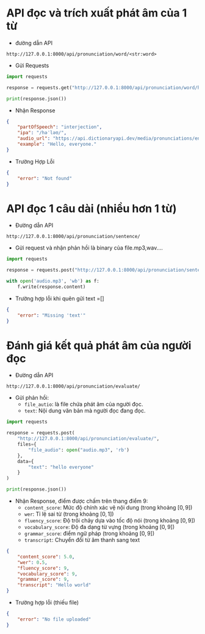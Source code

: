 
# API đọc và trích xuất phát âm của 1 từ 

- đường dẫn API
```
http://127.0.0.1:8000/api/pronunciation/word/<str:word>
```

- Gửi Requests
```python
import requests

response = requests.get("http://127.0.0.1:8000/api/pronunciation/word/hello")

print(response.json())
```

- Nhận Response
```json
{
    "partOfSpeech": "interjection",
    "ipa": "/həˈləʊ/",
    "audio_url": "https://api.dictionaryapi.dev/media/pronunciations/en/hello-uk.mp3",
    "example": "Hello, everyone."
}
```

- Trường Hợp Lỗi
```json
{
    "error": "Not found"
}
```

# API đọc 1 câu dài (nhiều hơn 1 từ)

- Đường dẫn API
```
http://127.0.0.1:8000/api/pronunciation/sentence/
```

- Gửi request và nhận phản hồi là binary của file.mp3,wav....
```python
import requests

response = requests.post("http://127.0.0.1:8000/api/pronunciation/sentence/", json={'text': 'hello world'})

with open('audio.mp3', 'wb') as f:
    f.write(response.content)
```

- Trường hợp lỗi khi quên gửi text =[]
```json
{
    "error": "Missing 'text'"
}
```

# Đánh giá kết quả phát âm của người đọc 

- Đường dẫn API
```
http://127.0.0.1:8000/api/pronunciation/evaluate/
```

- Gửi phản hồi:
    - `file_autio`: là file chứa phát âm của người đọc.
    - `text`: Nội dung văn bản mà người đọc đang đọc. 

```python
import requests

response = requests.post(
    "http://127.0.0.1:8000/api/pronunciation/evaluate/", 
    files={
        "file_audio": open("audio.mp3", 'rb')
    },
    data={
        "text": "hello everyone"
    }
)

print(response.json())
```

- Nhận Response, điểm được chấm trên thang điểm 9:
    - `content_score`: Mức độ chính xác vệ nội dung (trong khoảng $[0, 9]$)
    - `wer`: Tỉ lệ sai từ (trong khoảng $[0, 1]$)
    - `fluency_score`: Độ trôi chảy dựa vào tốc độ nói (trong khoảng $[0, 9]$)
    - `vocabulary_score`: Độ đa dạng từ vựng (trong khoảng $[0, 9]$)
    - `grammar_score`: điểm ngữ pháp (trong khoảng $[0, 9]$)
    - `transcript`: Chuyển đổi từ âm thanh sang text
```json
{
    "content_score": 5.0,
    "wer": 0.5,
    "fluency_score": 9,
    "vocabulary_score": 9,
    "grammar_score": 9,
    "transcript": "Hello world"
}
```

- Trường hợp lỗi (thiếu file)
```json
{
    "error": "No file uploaded"
}
```
